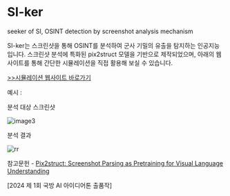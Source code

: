 # SI-ker
seeker of SI, OSINT detection by screenshot analysis mechanism


SI-ker는 스크린샷을 통해 OSINT를 분석하여 군사 기밀의 유출을 탐지하는 인공지능입니다.
스크린샷 분석에 특화된 pix2struct 모델을 기반으로 제작되었으며, 아래의 웹사이트를 통해 간단한 시뮬레이션을 직접 활용해 보실 수 있습니다.

[>>시뮬레이션 웹사이트 바로가기](http://3.34.209.210:8000/detect_osint/)

예시 :

분석 대상 스크린샷

![image3](https://github.com/user-attachments/assets/13cbac01-b3ed-4880-86ab-8a9b04b56175)

분석 결과

![rr](https://github.com/user-attachments/assets/2bcaaa06-35fd-4689-87ce-b3ae58eb0a12)



참고문헌 - [Pix2struct: Screenshot Parsing as Pretraining for Visual Language Understanding](https://arxiv.org/abs/2210.03347)

[2024 제 1회 국방 AI 아이디어톤 출품작]
